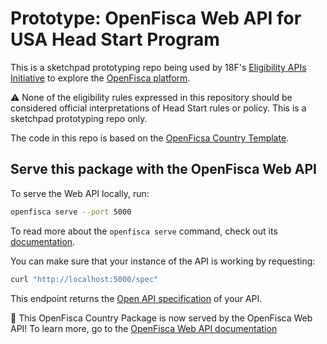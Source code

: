 # Prototype: OpenFisca Web API for USA Head Start Program

This is a sketchpad prototyping repo being used by 18F's [Eligibility APIs Initiative](https://github.com/18F/eligibility-rules-service/blob/master/README.md) to explore the [OpenFisca platform](https://openfisca.org/en/).

:warning: None of the eligibility rules expressed in this repository should be considered official interpretations of Head Start rules or policy. This is a sketchpad prototyping repo only.

The code in this repo is based on the [OpenFicsa Country Template](https://github.com/openfisca/country-template).

## Serve this package with the OpenFisca Web API

To serve the Web API locally, run:

```sh
openfisca serve --port 5000
```

To read more about the `openfisca serve` command, check out its [documentation](https://openfisca.org/doc/openfisca-python-api/openfisca_serve.html).

You can make sure that your instance of the API is working by requesting:

```sh
curl "http://localhost:5000/spec"
```

This endpoint returns the [Open API specification](https://www.openapis.org/) of your API.

:tada: This OpenFisca Country Package is now served by the OpenFisca Web API! To learn more, go to the [OpenFisca Web API documentation](https://openfisca.org/doc/openfisca-web-api/index.html)
